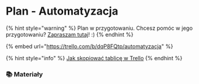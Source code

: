 # Plan - Automatyzacja

{% hint style="warning" %}
Plan w przygotowaniu. Chcesz pomóc w jego przygotowaniu? [Zapraszam tutaj](../rozwoj-materialow.md)! :\)
{% endhint %}

{% embed url="https://trello.com/b/dqP8FQtp/automatyzacja" %}

{% hint style="info" %}
[Jak skopiować tablicę w Trello](https://youtu.be/JD5067y9Vjo)
{% endhint %}

### 📚 Materiały

